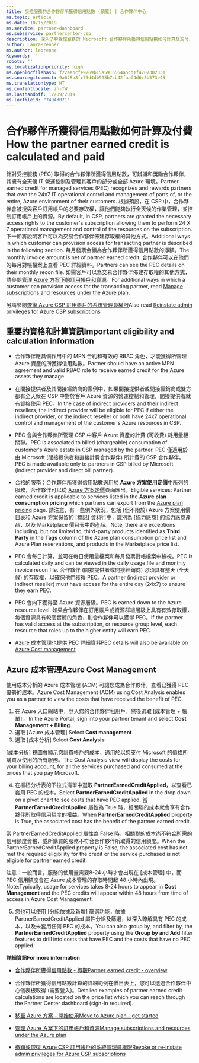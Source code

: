 ```yaml
---
title: 受控服務的合作夥伴所獲得信用點數 (預覽) | 合作夥伴中心
ms.topic: article
ms.date: 10/15/2019
ms.service: partner-dashboard
ms.subservice: partnercenter-csp
description: 深入了解受控服務的 Microsoft 合作夥伴所獲得信用點數如何計算及支付，以及如何確保您符合資格。
author: LauraBrenner
ms.author: labrenne
Keywords: ''
robots: ''
ms.localizationpriority: high
ms.openlocfilehash: f22aebcfe9269b15a5916564a5cd1f4707302331
ms.sourcegitcommit: 9a628b8fc73d4db995b7cb42faaf4d6c3b573e45
ms.translationtype: HT
ms.contentlocale: zh-TW
ms.lasthandoff: 12/09/2019
ms.locfileid: "74943071"
---
```

# <a name="how-the-partner-earned-credit-is-calculated-and-paid"></a><span data-ttu-id="a4710-103">合作夥伴所獲得信用點數如何計算及付費</span><span class="sxs-lookup"><span data-stu-id="a4710-103">How the partner earned credit is calculated and paid</span></span>

<span data-ttu-id="a4710-104">針對受控服務 (PEC) 取得的合作夥伴所獲得信用點數，可辨識和獎勵合作夥伴，其擁有全天候 IT 營運控制及管理其客戶的部分或全部 Azure 環境。</span><span class="sxs-lookup"><span data-stu-id="a4710-104">Partner earned credit for managed services (PEC) recognizes and rewards partners that own the 24x7 IT operational control and management of parts of, or the entire, Azure environment of their customers.</span></span> <span data-ttu-id="a4710-105">根據預設，在 CSP 中，合作夥伴會被授與客戶訂用帳戶的必要存取權，讓他們能夠執行全天候的作業管理，並控制訂用帳戶上的資源。</span><span class="sxs-lookup"><span data-stu-id="a4710-105">By default, in CSP, partners are granted the necessary access rights to the customer's subscription allowing them to perform 24 X 7 operational management and control of the resources on the subscription.</span></span> <span data-ttu-id="a4710-106">下一節將說明客戶可以為交易合作夥伴佈建存取權的其他方式。</span><span class="sxs-lookup"><span data-stu-id="a4710-106">Additional ways in which customer can provision access for transacting partner is described in the following section.</span></span> <span data-ttu-id="a4710-107">每月發票金額為合作夥伴所獲得信用點數的淨額。</span><span class="sxs-lookup"><span data-stu-id="a4710-107">The monthly invoice amount is net of partner earned credit.</span></span> <span data-ttu-id="a4710-108">合作夥伴可以在他們的每月對帳檔案上查看 PEC 詳細資料。</span><span class="sxs-lookup"><span data-stu-id="a4710-108">Partners can see the PEC details on their monthly recon file.</span></span> <span data-ttu-id="a4710-109">如需客戶可以為交易合作夥伴佈建存取權的其他方式，請參閱[管理 Azure 方案下的訂用帳戶和資源](azure-plan-manage.md)。</span><span class="sxs-lookup"><span data-stu-id="a4710-109">For additional ways in which a customer can provision access for the transacting partner, read [Manage subscriptions and resources under the Azure plan](azure-plan-manage.md).</span></span>

<span data-ttu-id="a4710-110">另請參閱[恢復 Azure CSP 訂用帳戶的系統管理員權限](revoke-reinstate-csp.md)</span><span class="sxs-lookup"><span data-stu-id="a4710-110">Also read [Reinstate admin privileges for Azure CSP subscriptions](revoke-reinstate-csp.md)</span></span>

## <a name="important-eligibility-and-calculation-information"></a><span data-ttu-id="a4710-111">重要的資格和計算資訊</span><span class="sxs-lookup"><span data-stu-id="a4710-111">Important eligibility and calculation information</span></span>

- <span data-ttu-id="a4710-112">合作夥伴應具備作用中的 MPN 合約和有效的 RBAC 角色，才能獲得所管理 Azure 資產的所獲得信用點數。</span><span class="sxs-lookup"><span data-stu-id="a4710-112">Partner should have an active MPN agreement and valid RBAC role to receive earned credit for the Azure assets they manage.</span></span> 

- <span data-ttu-id="a4710-113">在間接提供者及其間接經銷商的案例中，如果間接提供者或間接經銷商或雙方都有全天候在 CSP 中對於客戶 Azure 資源的營運控制和管理，間接提供者就有資格使用 PEC。</span><span class="sxs-lookup"><span data-stu-id="a4710-113">In the case of indirect providers and their indirect resellers, the indirect provider will be eligible for PEC if either the indirect provider, or the indirect reseller or both have 24x7 operational control and management of the customer's Azure resources in CSP.</span></span>

- <span data-ttu-id="a4710-114">PEC 會與合作夥伴所管理 CSP 中客戶 Azure 資產的計費 (可收費) 耗用量相關聯。</span><span class="sxs-lookup"><span data-stu-id="a4710-114">PEC is associated to billed (chargeable) consumption of customer's Azure estate in CSP managed by the partner.</span></span> <span data-ttu-id="a4710-115">PEC 僅適用於由 Microsoft (間接提供者和直接計費合作夥伴) 所計費的 CSP 合作夥伴。</span><span class="sxs-lookup"><span data-stu-id="a4710-115">PEC is made available only to partners in CSP billed by Microsoft (indirect provider and direct bill partner).</span></span> 

- <span data-ttu-id="a4710-116">合格的服務：合作夥伴所獲得信用點數適用於 **Azure 方案使用定價**中所列的服務，合作夥伴可以從 [Azure 方案定價](https://partner.microsoft.com/commerce/sales)頁面匯出。</span><span class="sxs-lookup"><span data-stu-id="a4710-116">Eligible services: Partner earned credit is applicable to services listed in the **Azure plan consumption pricing** which partners can export from the [Azure plan pricing](https://partner.microsoft.com/commerce/sales) page.</span></span> <span data-ttu-id="a4710-117">請注意，有一些例外狀況，包括 (但不限於) Azure 方案使用價目表和 Azure 方案保留的 [標記]  資料行中，識別為 [協力廠商]  的協力廠商產品，以及 Marketplace 價目表中的產品。</span><span class="sxs-lookup"><span data-stu-id="a4710-117">Note, there are exceptions including, but not limited to, third-party products identified as **Third Party** in  the **Tags** column of the Azure plan consumption price list and Azure Plan reservations, and products in the Marketplace price list.</span></span>

- <span data-ttu-id="a4710-118">PEC 會每日計算，並可在每日使用量檔案和每月發票對帳檔案中檢視。</span><span class="sxs-lookup"><span data-stu-id="a4710-118">PEC is calculated daily and can be viewed in the daily usage file and monthly invoice recon file.</span></span> <span data-ttu-id="a4710-119">合作夥伴 (間接提供者或間接經銷商) 必須具有整天 (全天候) 的存取權，以確保他們獲得 PEC。</span><span class="sxs-lookup"><span data-stu-id="a4710-119">A partner (indirect provider or indirect reseller) must have access for the entire day (24x7) to ensure they earn PEC.</span></span>  

- <span data-ttu-id="a4710-120">PEC 會向下獲得至 Azure 資源層級。</span><span class="sxs-lookup"><span data-stu-id="a4710-120">PEC is earned down to the Azure resource level.</span></span> <span data-ttu-id="a4710-121">如果合作夥伴在訂用帳戶或資源群組層級上具有有效存取權，每個資源具有較高實體的角色，則合作夥伴可以獲得 PEC。</span><span class="sxs-lookup"><span data-stu-id="a4710-121">If the partner has valid access at the subscription, or resource group level, each resource that roles up to the higher entity will earn PEC.</span></span>  

- <span data-ttu-id="a4710-122">[Azure 成本管理](https://go.microsoft.com/fwlink/?linkid=2106482)也提供 PEC 詳細資料</span><span class="sxs-lookup"><span data-stu-id="a4710-122">PEC details will also be available on [Azure Cost management](https://go.microsoft.com/fwlink/?linkid=2106482)</span></span>

## <a name="azure-cost-management"></a><span data-ttu-id="a4710-123">Azure 成本管理</span><span class="sxs-lookup"><span data-stu-id="a4710-123">Azure Cost Management</span></span>

 <span data-ttu-id="a4710-124">使用成本分析的 Azure 成本管理 (ACM) 可讓您成為合作夥伴，查看已獲得 PEC 優勢的成本。</span><span class="sxs-lookup"><span data-stu-id="a4710-124">Azure Cost Management (ACM) using Cost Analysis enables you as a partner to view the costs that have received the benefit of PEC.</span></span>  

1. <span data-ttu-id="a4710-125">在 Azure 入口網站中，登入您的合作夥伴租用戶，然後選取 [成本管理 + 帳單]  。</span><span class="sxs-lookup"><span data-stu-id="a4710-125">In the Azure Portal, sign into your partner tenant and select **Cost Management + Billing**.</span></span>
2.  <span data-ttu-id="a4710-126">選取 [Azure 成本管理] </span><span class="sxs-lookup"><span data-stu-id="a4710-126">Select **Cost management**</span></span>
3.  <span data-ttu-id="a4710-127">選取 [成本分析] </span><span class="sxs-lookup"><span data-stu-id="a4710-127">Select **Cost Analysis**</span></span>

<span data-ttu-id="a4710-128">[成本分析] 視圖會顯示您計費帳戶的成本，適用於以您支付 Microsoft 的價格所購買及使用的所有服務。</span><span class="sxs-lookup"><span data-stu-id="a4710-128">The Cost Analysis view will display the costs for your billing account, for all the services purchased and consumed at the prices that you pay Microsoft.</span></span>

4.  <span data-ttu-id="a4710-129">在樞紐分析表的下拉式清單中選取 **PartnerEarnedCreditApplied**，以查看已套用 PEC 的成本。</span><span class="sxs-lookup"><span data-stu-id="a4710-129">Select **PartnerEarnedCreditApplied** in the drop down on a pivot chart to see costs that have PEC applied.</span></span> <span data-ttu-id="a4710-130">當 **PartnerEarnedCreditApplied** 屬性為 True 時，相關聯的成本就會享有合作夥伴所取得信用額度的權益。</span><span class="sxs-lookup"><span data-stu-id="a4710-130">When **PartnerEarnedCreditApplied** property is True, the associated cost has the benefit of the partner earned credit.</span></span> 

<span data-ttu-id="a4710-131">當 PartnerEarnedCreditApplied 屬性為 False 時，相關聯的成本尚不符合所需的信用額度資格，或所購買的服務不符合合作夥伴所取得的信用額度。</span><span class="sxs-lookup"><span data-stu-id="a4710-131">When the PartnerEarnedCreditApplied property is False, the associated cost has not met the required eligibility for the credit or the service purchased is not eligible for partner earned credit.</span></span>

<span data-ttu-id="a4710-132">注意：一般而言，服務的使用量需要8-24 小時才會出現在 [成本管理]  中，而 PEC 信用額度會在 Azure 成本管理的存取時間起 48 小時內出現。</span><span class="sxs-lookup"><span data-stu-id="a4710-132">Note:Typically, usage for services takes 8-24 hours to appear in **Cost Management** and the PEC credits will appear within 48 hours from time of access in Azure Cost Management.</span></span>

5. <span data-ttu-id="a4710-133">您也可以使用 [分組依據及新增]  篩選功能，依據 PartnerEarnedCreditApplied  屬性分組及篩選，以深入瞭解具有 PEC 的成本，以及未套用任何 PEC 的成本。</span><span class="sxs-lookup"><span data-stu-id="a4710-133">You can also group by, and filter by, the **PartnerEarnedCreditApplied** property using the **Group by and Add** filter features to drill into costs that have PEC and the costs that have no PEC applied.</span></span>

 <span data-ttu-id="a4710-134">**詳細資訊**</span><span class="sxs-lookup"><span data-stu-id="a4710-134">**For more information**</span></span>

- [<span data-ttu-id="a4710-135">合作夥伴所獲得信用點數 - 概觀</span><span class="sxs-lookup"><span data-stu-id="a4710-135">Partner earned credit - overview</span></span>](partner-earned-credit.md)

- <span data-ttu-id="a4710-136">合作夥伴所獲得信用點數計算的詳細範例在價目表上，您可以透過合作夥伴中心儀表板取得 (需要登入)。</span><span class="sxs-lookup"><span data-stu-id="a4710-136">Detailed examples of partner earned credit calculations are located on the price list which you can reach through the Partner Center dashboard (sign-in required).</span></span>

- [<span data-ttu-id="a4710-137">移至 Azure 方案 - 開始使用</span><span class="sxs-lookup"><span data-stu-id="a4710-137">Move to Azure plan - get started</span></span>](azure-plan-get-started.md)

- [<span data-ttu-id="a4710-138">管理 Azure 方案下的訂用帳戶和資源</span><span class="sxs-lookup"><span data-stu-id="a4710-138">Manage subscriptions and resources under the Azure plan</span></span>](azure-plan-manage.md)

- [<span data-ttu-id="a4710-139">撤銷或恢復 Azure CSP 訂用帳戶的系統管理員權限</span><span class="sxs-lookup"><span data-stu-id="a4710-139">Revoke or re-instate admin privileges for Azure CSP subscriptions  </span></span>](revoke-reinstate-csp.md)


